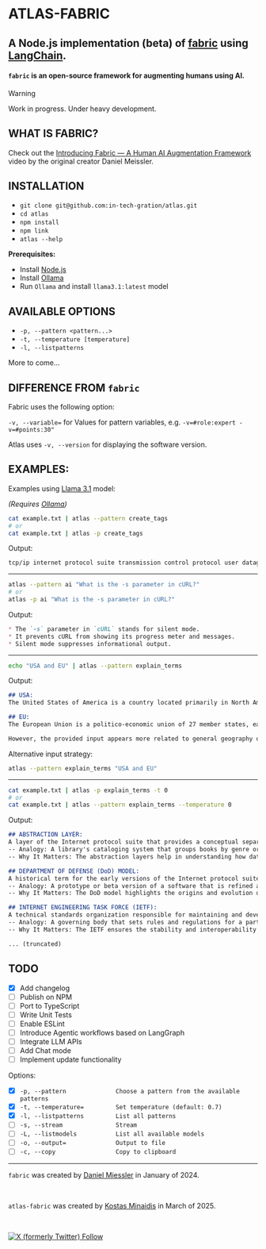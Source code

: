 # ATLAS-FABRIC

## A Node.js implementation **(beta)** of [fabric](https://github.com/danielmiessler/fabric/) using [LangChain](https://js.langchain.com/docs/introduction/).

<p class="align center">
<h4><code>fabric</code> is an open-source framework for augmenting humans using AI.</h4>
</p>

> [!WARNING]
> Work in progress. Under heavy development.

## WHAT IS FABRIC?

Check out the [Introducing Fabric — A Human AI Augmentation Framework](https://www.youtube.com/watch?v=wPEyyigh10g) video by the original creator Daniel Meissler.

## INSTALLATION

  - `git clone git@github.com:in-tech-gration/atlas.git`
  - `cd atlas`
  - `npm install`
  - `npm link`
  - `atlas --help`

  **Prerequisites:**

  - Install [Node.js](https://nodejs.org/en/download)
  - Install [Ollama](https://ollama.com/)
  - Run `Ollama` and install `llama3.1:latest` model

## AVAILABLE OPTIONS

  - `-p, --pattern <pattern...>`
  - `-t, --temperature [temperature]`
  - `-l, --listpatterns`

  More to come...

## DIFFERENCE FROM `fabric`

  Fabric uses the following option:

  `-v, --variable=` for Values for pattern variables, e.g. `-v=#role:expert -v=#points:30"`

  Atlas uses `-v, --version` for displaying the software version.

## EXAMPLES:

Examples using [Llama 3.1](https://ai.meta.com/blog/meta-llama-3-1/) model:

_(Requires [Ollama](https://ollama.com/))_

```bash
cat example.txt | atlas --pattern create_tags
# or                               
cat example.txt | atlas -p create_tags
```

Output:

```markdown
tcp/ip internet protocol suite transmission control protocol user datagram protocol ip tcp udp ip address network segment host to host communication process to process data exchange department of defense darpa internet engineering task force ietf osi model
```

---

```bash
atlas --pattern ai "What is the -s parameter in cURL?"
# or
atlas -p ai "What is the -s parameter in cURL?"
```

Output:

```markdown
* The `-s` parameter in `cURL` stands for silent mode.
* It prevents cURL from showing its progress meter and messages.
* Silent mode suppresses informational output.
```
---

```bash
echo "USA and EU" | atlas --pattern explain_terms
```

Output:

```markdown
## USA: 
The United States of America is a country located primarily in North America. It is considered one of the most powerful countries globally due to its economic, military, and political influence.

## EU:
The European Union is a politico-economic union of 27 member states, each with its own government and laws but cooperating on trade, security, and other policies through common institutions.

However, the provided input appears more related to general geography or global politics rather than an in-depth explanation requiring advanced terms. If you'd like me to explain something specific or provide examples involving these entities, please let me know.
```

Alternative input strategy: 

```bash
atlas --pattern explain_terms "USA and EU"
```

---

```bash
cat example.txt | atlas -p explain_terms -t 0
# or
cat example.txt | atlas --pattern explain_terms --temperature 0
```

Output:

```markdown
## ABSTRACTION LAYER: 
A layer of the Internet protocol suite that provides a conceptual separation between different network functions and protocols, allowing for classification and organization.
-- Analogy: A library's cataloging system that groups books by genre or author to facilitate searching and retrieval.
-- Why It Matters: The abstraction layers help in understanding how data is communicated over networks and which protocols are involved at each stage.

## DEPARTMENT OF DEFENSE (DoD) MODEL:
A historical term for the early versions of the Internet protocol suite, as it was initially funded by the United States Department of Defense through DARPA.
-- Analogy: A prototype or beta version of a software that is refined and improved over time to become a standard.
-- Why It Matters: The DoD model highlights the origins and evolution of the Internet protocol suite.

## INTERNET ENGINEERING TASK FORCE (IETF):
A technical standards organization responsible for maintaining and developing the Internet protocol suite and its constituent protocols.
-- Analogy: A governing body that sets rules and regulations for a particular sport, ensuring consistency and fairness across different leagues.
-- Why It Matters: The IETF ensures the stability and interoperability of the Internet protocol suite.

... (truncated)
```

## TODO

- [x] Add changelog
- [ ] Publish on NPM
- [ ] Port to TypeScript
- [ ] Write Unit Tests
- [ ] Enable ESLint
- [ ] Introduce Agentic workflows based on LangGraph
- [ ] Integrate LLM APIs
- [ ] Add Chat mode
- [ ] Implement update functionality

Options:

- [x] `-p, --pattern              Choose a pattern from the available patterns`
- [x] `-t, --temperature=         Set temperature (default: 0.7)`
- [x] `-l, --listpatterns         List all patterns`
- [ ] `-s, --stream               Stream`
- [ ] `-L, --listmodels           List all available models`
- [ ] `-o, --output=              Output to file`
- [ ] `-c, --copy                 Copy to clipboard`

---

`fabric` was created by <a href="https://danielmiessler.com/subscribe" target="_blank">Daniel Miessler</a> in January of 2024.

<br />

`atlas-fabric` was created by <a href="https://github.com/kostasx" target="_blank">Kostas Minaidis</a> in March of 2025.

<br />

<a href="https://twitter.com/intent/user?screen_name=kostasx">![X (formerly Twitter) Follow](https://img.shields.io/twitter/follow/kostasx)</a>
